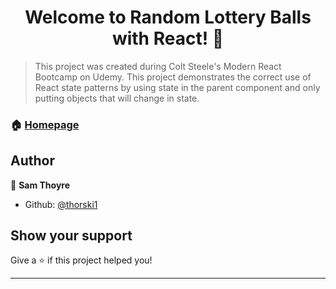 <h1 align="center">Welcome to Random Lottery Balls with React! 👋</h1>
<p>
</p>

> This project was created during Colt Steele's Modern React Bootcamp on Udemy.  This project demonstrates the correct use of React state patterns by using state in the parent component and only putting objects that will change in state.

### 🏠 [Homepage](https://admiring-dubinsky-ce00b9.netlify.com/)

## Author

👤 **Sam Thoyre**

* Github: [@thorski1](https://github.com/thorski1)

## Show your support

Give a ⭐️ if this project helped you!

***
